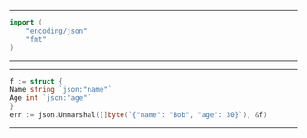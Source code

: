 
---
```go
import (
	"encoding/json"
	"fmt"
)
```
---

---
```go
f := struct {
Name string `json:"name"`
Age int `json:"age"`
}
err := json.Unmarshal([]byte(`{"name": "Bob", "age": 30}`), &f)
```
---
